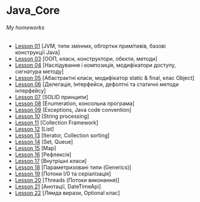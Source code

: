 # Java_Core
<h6>My homeworks</h6>
<ul>
    <li>
        <a href="https://github.com/olegnakhod/Java_Core_Lesson/tree/lesson/Lesson%2001/src/academy/lgs">Lesson 01</a> [JVM, типи змінних, обгортки примітивів, базові конструкції Java]</li>
    <li>
        <a href="https://github.com/olegnakhod/Java_Core_Lesson/tree/lesson/Lesson%2003/src/academy/lgs">Lesson 03</a> [ООП, класи, конструктори, обєкти, методи]</li>
    <li>
        <a href="https://github.com/olegnakhod/Java_Core_Lesson/tree/lesson/Lesson%2004/src/academy/lgs">Lesson 04</a> [Наслідування і композиція, модифікатори доступу, сигнатура методу]</li>
    <li>
        <a href="https://github.com/olegnakhod/Java_Core_Lesson/tree/lesson/Lesson%2005/src/academy/lgs">Lesson 05</a> [Абастрактні класи, модифікатор static & final, клас Object]</li>
    <li>
        <a href="https://github.com/olegnakhod/Java_Core_Lesson/tree/lesson/Lesson%2006/src/academy/lgs">Lesson 06</a> [Делегація, Інтерфейси, дефолтні та статичні методи інтерфейсу]</li>
    <li>
        <a href="https://github.com/olegnakhod/Java_Core_Lesson/tree/lesson/Lesson%2007/src/academy/lgs">Lesson 07</a> [SOLID принципи]</li>
    <li>
        <a href="https://github.com/olegnakhod/Java_Core_Lesson/tree/lesson/Lesson%2008/src/academy/lgs">Lesson 08</a> [Enumeration, консольна програма]</li>
    <li>
        <a href="https://github.com/olegnakhod/Java_Core_Lesson/tree/lesson/Lesson%2009/src/academy/lgs">Lesson 09</a> [Exceptions, Java code convention]</li>
    <li>
        <a href="https://github.com/olegnakhod/Java_Core_Lesson/tree/lesson/Lesson%2010/src/academy/lgs">Lesson 10</a> [String processing]</li>
    <li>
        <a href="https://github.com/olegnakhod/Java_Core_Lesson/tree/Lesson/Lesson%2011/src/academy/lgs">Lesson 11</a> [Collection Framework]</li>
     <li>
        <a href="https://github.com/olegnakhod/Java_Core_Lesson/tree/Lesson/Lesson%2012/src/academy/lgs">Lesson 12</a> [List]</li>
     <li>
        <a href="https://github.com/olegnakhod/Java_Core_Lesson/tree/lesson/Lesson%2013/src/academy/lgs">Lesson 13</a> [Iterator, Collection sorting]</li> 
     <li>
        <a href="https://github.com/olegnakhod/Java_Core_Lesson/tree/lesson/Lesson%2014/src/academy/lgs">Lesson 14</a> [Set, Queue]</li>   
    <li>
        <a href="https://github.com/olegnakhod/Java_Core_Lesson/tree/lesson/Lesson%2015/src/academy/lgs">Lesson 15</a> [Map]</li>
     <li>
        <a href="https://github.com/olegnakhod/Java_Core_Lesson/tree/lesson/Lesson%2016/src/academy/lgs">Lesson 16</a> [Рефлексія]</li>
    <li>
        <a href="https://github.com/olegnakhod/Java_Core_Lesson/tree/lesson/Lesson%2017/src/academy/lgs">Lesson 17</a> [Внутрішні класи]</li>
    <li>
        <a href="https://github.com/olegnakhod/Java_Core_Lesson/tree/lesson/Lesson%2018/src/academy/lgs">Lesson 18</a> [Параметризовані типи (Generics)]</li>
    <li>
        <a href="https://github.com/olegnakhod/Java_Core_Lesson/tree/lesson/Lesson%2019/src/academy/lgs">Lesson 19</a> [Потоки I/0 та серіалізація]</li>
    <li>
        <a href="https://github.com/olegnakhod/Java_Core_Lesson/tree/lesson/Lesson%2020/src/academy/lgs">Lesson 20</a> [Threads (Потоки виконання)]</li>
    <li>
        <a href="https://github.com/olegnakhod/Java_Core_Lesson/tree/lesson/Lesson%2021/src/academy/lgs">Lesson 21</a> [Анотації, DateTimeApi]</li>
    <li>
        <a href="https://github.com/olegnakhod/Java_Core_Lesson/tree/lesson/Lesson%2022/src/academy/lgs">Lesson 22</a> [Лямда вирази, Optional клас]</li>
</ul>


      



